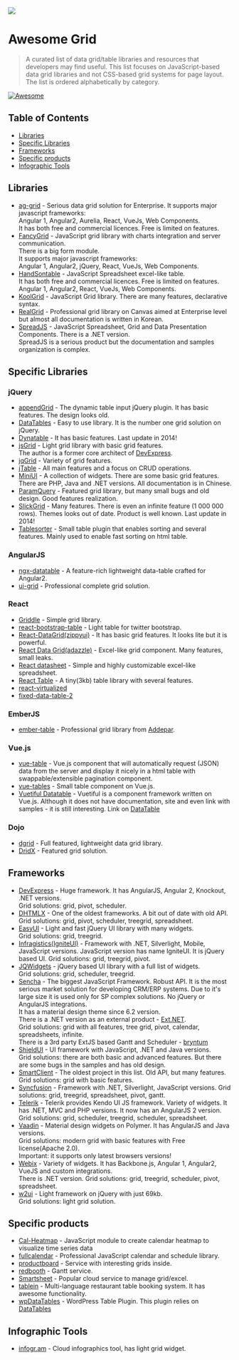 ![](http://fancygrid.com/img/awesome.png)
# Awesome Grid

> A curated list of data grid/table libraries and resources that developers may find useful. This list focuses on JavaScript-based data grid libraries and not CSS-based grid systems for page layout. The list is ordered alphabetically by category.

[![Awesome](https://cdn.rawgit.com/sindresorhus/awesome/d7305f38d29fed78fa85652e3a63e154dd8e8829/media/badge.svg)](https://github.com/sindresorhus/awesome)

## Table of Contents
*  [Libraries](#libraries)
*  [Specific Libraries](#specific-libraries)
*  [Frameworks](#frameworks)
*  [Specific products](#specific-products)
*  [Infographic Tools](#infographic-tools)

## Libraries
* [ag-grid](http://ag-grid.com/) - Serious data grid solution for Enterprise. It supports major javascript frameworks:  
Angular 1, Angular2, Aurelia, React, VueJs, Web Components.  
It has both free and commercial licences.  Free is limited on features.
* [FancyGrid](http://www.fancygrid.com/) - JavaScript grid library with charts integration and server communication.  
There is a big form module.  
It supports major javascript frameworks:  
Angular 1, Angular2, jQuery, React, VueJs, Web Components.  
* [HandSontable](http://handsontable.com/) - JavaScript Spreadsheet excel-like table.  
 It has both free and commercial licences.  Free is limited on features.
 Angular 1, Angular2, React, VueJs, Web Components.  
* [KoolGrid](http://koolchart.com/koolgrid) - JavaScript Grid library. There are many features, declarative syntax.  
* [RealGrid](http://www.realgrid.com/) - Professional grid library on Canvas aimed at Enterprise level but almost all documentation is written in Korean.  
* [SpreadJS](http://spread.grapecity.com/spreadjs/) - JavaScript Spreadsheet, Grid and Data Presentation Components. There is a .NET version.  
SpreadJS is a serious product but the documentation and samples organization is complex.  

## Specific Libraries
### jQuery
* [appendGrid](http://appendgrid.apphb.com/) - The dynamic table input jQuery plugin. It has basic features. The design looks old.  
* [DataTables](http://datatables.net/) - Easy to use library. It is the number one grid solution on jQuery.  
* [Dynatable](http://dynatable.com/) - It has basic features. Last update in 2014!  
* [jsGrid](http://js-grid.com/) - Light grid library with basic grid features.  
The author is a former core architect of [DevExpress](http://js.devexpress.com/).
* [jqGrid](http://trirand.com/) - Variety of grid features.  
* [jTable](https://github.com/hikalkan/jtable) - All main features and a focus on CRUD operations.
* [MiniUI](http://miniui.com) - A collection of widgets. There are some basic grid features. There are PHP, Java and .NET versions. All documentation is in Chinese.
* [ParamQuery](http://paramquery.com/) - Featured grid library, but many small bugs and old design.
Good features realization.
* [SlickGrid](https://github.com/mleibman/SlickGrid) - Many features. There is even an infinite feature (1 000 000 rows). Themes looks out of date. Product is well known. Last update in 2014!  
* [Tablesorter](https://github.com/christianbach/tablesorter) - Small table plugin that enables sorting and several features.  Mainly used to enable fast sorting on html table.  

### AngularJS
* [ngx-datatable](https://swimlane.gitbooks.io/ngx-datatable/) - A feature-rich lightweight data-table crafted for Angular2.
* [ui-grid](http://ui-grid.info/) - Professional complete grid solution.

### React
* [Griddle](http://griddlegriddle.github.io/Griddle/) - Simple grid library.  
* [react-bootstrap-table](https://github.com/AllenFang/react-bootstrap-table) - Light table for twitter bootstrap.  
* [React-DataGrid(zippyui)](http://zippyui.com/react-datagrid/) - It has basic grid features. It looks lite but it is powerful.  
* [React Data Grid(adazzle)](http://adazzle.github.io/react-data-grid/) - Excel-like grid component. Many features, small leaks.  
* [React datasheet](https://nadbm.github.io/react-datasheet) - Simple and highly customizable excel-like spreadsheet.  
* [React Table](https://github.com/tannerlinsley/react-table) - A tiny(3kb) table library with several features.
* [react-virtualized](https://bvaughn.github.io/react-virtualized)
* [fixed-data-table-2](http://schrodinger.github.io/fixed-data-table-2/)

### EmberJS
* [ember-table](https://github.com/addepar/ember-table) - Professional grid library from [Addepar](https://www.addepar.com/).  

### Vue.js
* [vue-table](https://github.com/ratiw/vue-table) - Vue.js component that will automatically request (JSON) data from the server and display it nicely in a html table with swappable/extensible pagination component.
* [vue-tables](https://github.com/matfish2/vue-tables) - Small table component on Vue.js.
* [Vuetiful Datatable](https://github.com/andrewcourtice/vuetiful) - Vuetiful is a component framework written on Vue.js. Although it does not have documentation, site and even link with samples - it is still interesting. Link on [DataTable](http://codepen.io/andrewcourtice/full/woQzpa)

### Dojo
* [dgrid](http://dgrid.io/) - Full featured, lightweight data grid library.  
* [DridX](http://oria.github.io/gridx/) - Featured grid solution.  

## Frameworks
* [DevExpress](http://js.devexpress.com/) - Huge framework. It has AngularJS, Angular 2, Knockout, .NET versions.  
Grid solutions: grid, pivot, scheduler.
* [DHTMLX](http://dhtmlx.com/) - One of the oldest frameworks. A bit out of date with old API.  
Grid solutions: grid, pivot, scheduler, treegrid, spreadsheet.
* [EasyUI](http://www.jeasyui.com/) - Light and fast jQuery UI library with many widgets.  
Grid solutions: grid, treegrid.
* [Infragistics(IgniteUI)](http://infragistics.com/products/jquery) - Framework with .NET, Silverlight, Mobile, JavaScript versions. JavaScript version has name IgniteUI. It is jQuery based UI.
Grid solutions: grid, treegrid, pivot.
* [JQWidgets](http://www.jqwidgets.com/) - jQuery based UI library with a full list of widgets.  
Grid solutions: grid, scheduler, treegrid.
* [Sencha](http://sencha.com/) - The biggest JavaScript Framework. Robust API. It is the most serious market solution for developing  CRM/ERP systems. Due to it's large size it is used only for SP complex solutions. No jQuery or AngularJS integrations.  
It has a material design theme since 6.2 version.  
There is a .NET version as an external product - [Ext.NET](http://ext.net/).  
Grid solutions: grid with all features, tree grid, pivot, calendar, spreadsheets, infinite.  
There is a 3rd party ExtJS based Gantt and Scheduler - [bryntum](http://bryntum.com)
* [ShieldUI](http://www.shieldui.com/) - UI framework with JavaScript, .NET and Java versions.  
Grid solutions: there are both basic and advanced features. But there are some bugs in the samples and has old design.  
* [SmartClient](http://www.smartclient.com/) - The oldest project in this list. Old API, but many features.  
Grid solutions: grid with basic features.
* [Syncfusion](http://www.syncfusion.com/) - Framework with .NET, Silverlight, JavaScript versions.
Grid solutions: grid, treegrid, spreadsheet, pivot, gantt.
* [Telerik](http://www.telerik.com/) - Telerik provides Kendo UI JS framework. Variety of widgets. It has .NET, MVC and PHP versions. It now has an AngularJS 2 version.
Grid solutions: grid, scheduler, treegrid, scheduler, spreadsheet.
* [Vaadin](http://vaadin.com/) - Material design widgets on Polymer. It has AngularJS and Java versions.   
Grid solutions: modern grid with basic features with Free license(Apache 2.0).  
Important: it supports only latest browsers versions!
* [Webix](http://webix.com/) - Variety of widgets. It has Backbone.js, Angular 1, Angular2, VueJS and custom integrations.  
There is .NET version.
Grid solutions: grid, treegrid, scheduler, pivot, spreadsheet.
* [w2ui](http://w2ui.com/) - Light framework on jQuery with just 69kb.  
Grid solutions: light grid solution.

## Specific products
* [Cal-Heatmap](http://cal-heatmap.com/) - JavaScript module to create calendar heatmap to visualize time series data
* [fullcalendar](http://fullcalendar.io) - Professional JavaScript calendar and schedule library.
* [productboard](https://productboard.com) - Service with interesting grids inside.
* [redbooth](http://redbooth.com) - Gantt service.
* [Smartsheet](https://smartsheet.com) - Popular cloud service to manage grid/excel.
* [tablein](http://tablein.com) - Multi-language restaurant table booking system. It has awesome functionality.
* [wpDataTables](http://wpdatatables.com/) - WordPress Table Plugin. This plugin relies on [DataTables](http://datatables.net/)

## Infographic Tools
* [infogr.am](http://infogr.am) - Cloud infographics tool, has light grid widget.
